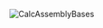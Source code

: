 ![CalcAssemblyBases](https://user-images.githubusercontent.com/70611621/197594223-8112f124-ac85-443d-9711-c6be9aef6b5a.png)


